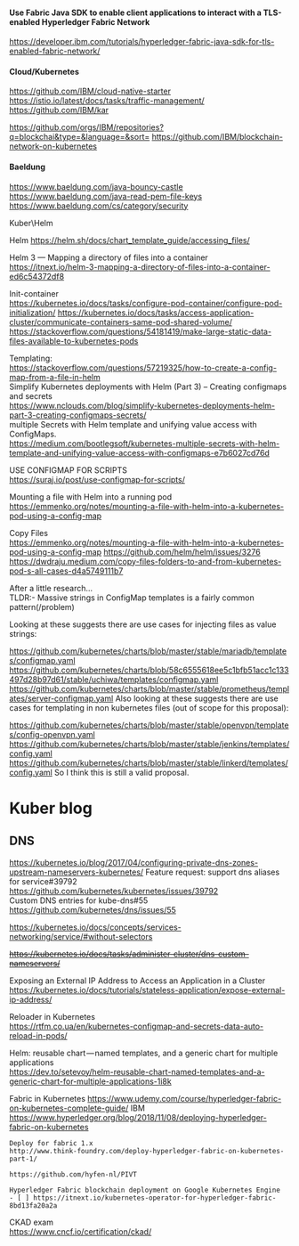 #### Use Fabric Java SDK to enable client applications to interact with a TLS-enabled Hyperledger Fabric Network
https://developer.ibm.com/tutorials/hyperledger-fabric-java-sdk-for-tls-enabled-fabric-network/

#### Cloud/Kubernetes
https://github.com/IBM/cloud-native-starter
https://istio.io/latest/docs/tasks/traffic-management/
https://github.com/IBM/kar

https://github.com/orgs/IBM/repositories?q=blockchai&type=&language=&sort=
https://github.com/IBM/blockchain-network-on-kubernetes



#### Baeldung
https://www.baeldung.com/java-bouncy-castle
https://www.baeldung.com/java-read-pem-file-keys
https://www.baeldung.com/cs/category/security


Kuber\Helm

Helm
https://helm.sh/docs/chart_template_guide/accessing_files/

Helm 3 — Mapping a directory of files into a container
https://itnext.io/helm-3-mapping-a-directory-of-files-into-a-container-ed6c54372df8


Init-container  
https://kubernetes.io/docs/tasks/configure-pod-container/configure-pod-initialization/
https://kubernetes.io/docs/tasks/access-application-cluster/communicate-containers-same-pod-shared-volume/
https://stackoverflow.com/questions/54181419/make-large-static-data-files-available-to-kubernetes-pods

Templating:  
        https://stackoverflow.com/questions/57219325/how-to-create-a-config-map-from-a-file-in-helm  
    Simplify Kubernetes deployments with Helm (Part 3) – Creating configmaps and secrets  
        https://www.nclouds.com/blog/simplify-kubernetes-deployments-helm-part-3-creating-configmaps-secrets/  
    multiple Secrets with Helm template and unifying value access with ConfigMaps.    
        https://medium.com/bootlegsoft/kubernetes-multiple-secrets-with-helm-template-and-unifying-value-access-with-configmaps-e7b6027cd76d  

USE CONFIGMAP FOR SCRIPTS  
https://suraj.io/post/use-configmap-for-scripts/


Mounting a file with Helm into a running pod  
https://emmenko.org/notes/mounting-a-file-with-helm-into-a-kubernetes-pod-using-a-config-map

Copy Files  
https://emmenko.org/notes/mounting-a-file-with-helm-into-a-kubernetes-pod-using-a-config-map
https://github.com/helm/helm/issues/3276
https://dwdraju.medium.com/copy-files-folders-to-and-from-kubernetes-pod-s-all-cases-d4a5749111b7

After a little research...  
TLDR:- Massive strings in ConfigMap templates is a fairly common pattern(/problem)

Looking at these suggests there are use cases for injecting files as value strings:

https://github.com/kubernetes/charts/blob/master/stable/mariadb/templates/configmap.yaml
https://github.com/kubernetes/charts/blob/58c6555618ee5c1bfb51acc1c133497d28b97d61/stable/uchiwa/templates/configmap.yaml
https://github.com/kubernetes/charts/blob/master/stable/prometheus/templates/server-configmap.yaml
Also looking at these suggests there are use cases for templating in non kubernetes files (out of scope for this proposal):

https://github.com/kubernetes/charts/blob/master/stable/openvpn/templates/config-openvpn.yaml
https://github.com/kubernetes/charts/blob/master/stable/jenkins/templates/config.yaml
https://github.com/kubernetes/charts/blob/master/stable/linkerd/templates/config.yaml
So I think this is still a valid proposal.


# Kuber blog
## DNS
https://kubernetes.io/blog/2017/04/configuring-private-dns-zones-upstream-nameservers-kubernetes/
Feature request: support dns aliases for service#39792  
https://github.com/kubernetes/kubernetes/issues/39792  
Custom DNS entries for kube-dns#55  
https://github.com/kubernetes/dns/issues/55

https://kubernetes.io/docs/concepts/services-networking/service/#without-selectors

~~https://kubernetes.io/docs/tasks/administer-cluster/dns-custom-nameservers/~~

Exposing an External IP Address to Access an Application in a Cluster  
https://kubernetes.io/docs/tutorials/stateless-application/expose-external-ip-address/


Reloader in Kubernetes  
https://rtfm.co.ua/en/kubernetes-configmap-and-secrets-data-auto-reload-in-pods/

Helm: reusable chart — named templates, and a generic chart for multiple applications  
https://dev.to/setevoy/helm-reusable-chart-named-templates-and-a-generic-chart-for-multiple-applications-1i8k


Fabric in Kubernetes
https://www.udemy.com/course/hyperledger-fabric-on-kubernetes-complete-guide/ 
    IBM  
    https://www.hyperledger.org/blog/2018/11/08/deploying-hyperledger-fabric-on-kubernetes
    
    Deploy for fabric 1.x  
    http://www.think-foundry.com/deploy-hyperledger-fabric-on-kubernetes-part-1/

    https://github.com/hyfen-nl/PIVT

    Hyperledger Fabric blockchain deployment on Google Kubernetes Engine  
    - [ ] https://itnext.io/kubernetes-operator-for-hyperledger-fabric-8bd13fa20a2a


CKAD exam  
https://www.cncf.io/certification/ckad/